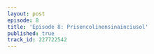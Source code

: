 ```yaml
---
layout: post
episode: 8
title: 'Episode 8: Prisencolinensinainciusol'
published: true
track_id: 227722542
---
```

<div class='list post-player' track='{{page.track_id}}'></div>